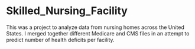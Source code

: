 # Skilled_Nursing_Facility

This was a project to analyze data from nursing homes across the United States. I merged together different Medicare and CMS files in an attempt to predict number of health deficits per facility.
